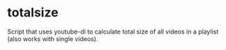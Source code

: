 # totalsize
Script that uses youtube-dl to calculate total size of all videos in a playlist (also works with single videos).
